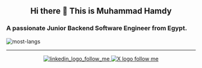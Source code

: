 <h2 align="center"> Hi there 👋 This is Muhammad Hamdy </h2>

<h3 align="left">  
    A passionate Junior Backend Software Engineer from Egypt.
</h3>



![most-langs](https://github-readme-stats.vercel.app/api/top-langs/?username=modsyan&hide=jupyter%20Notebook,html&theme=radical&layout=compact)

<!-- <p>&nbsp;<img align="center" src="https://github-readme-stats.vercel.app/api?username=modsyan&show_icons=true&locale=en" alt="modsyan" /></p> -->

---


<div align="center">
    <a href="https://www.linkedin.com/in/modsyan/" target="blank">
        <img 
            src="https://img.shields.io/badge/follow-modsyan-0077B5?style=for-the-badge&logo=linkedin&logoColor=black"
            alt="linkedin_logo_follow_me" 
        />
    </a>
    <a href="https://twitter.com/HamdyCL" target="blank">
        <img 
            src="https://img.shields.io/badge/follow-%40HamdyCL-000000?logo=x&style=for-the-badge" 
            alt="X logo follow me"
        />
    </a>
</div>